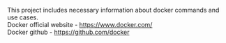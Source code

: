 This project includes necessary information about docker commands and use cases.  
Docker official website - https://www.docker.com/  
Docker github - https://github.com/docker